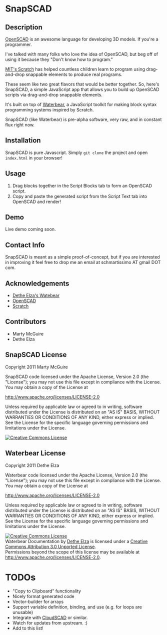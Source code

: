 # SnapSCAD

## Description

[OpenSCAD](http://openscad.org/) is an awesome language for developing 3D models.  If you're a programmer.

I've talked with many folks who love the idea of OpenSCAD, but beg off of using it because they "Don't know how to program."

[MIT's Scratch](http://scratch.mit.edu/) has helped countless children learn to program using drag-and-drop snappable elements to produce real programs.

These seem like two great flavors that would be better together.  So, here's SnapSCAD, a simple JavaScript app that allows you to build up OpenSCAD scripts via drag-and-drop snappable elements.

It's built on top of [Waterbear](http://waterbearlang.com/), a JavaScript toolkit for making block syntax programming systems inspired by Scratch.

SnapSCAD (like Waterbear) is pre-alpha software, very raw, and in constant flux right now.

## Installation

SnapSCAD is pure Javascript. Simply `git clone` the project and open `index.html` in your browser!

## Usage

1. Drag blocks together in the Script Blocks tab to form an OpenSCAD script.
2. Copy and paste the generated script from the Script Text tab into OpenSCAD and render!

## Demo

Live demo coming soon.

## Contact Info

SnapSCAD is meant as a simple proof-of-concept, but if you are interested in improving it feel free to drop me an email at schmartissimo AT gmail DOT com.

## Acknowledgements

* [Dethe Elza's Watebear](http://waterbearlang.com)
* [OpenSCAD](http://openscad.org/)
* [Scratch](http://scratch.mit.edu)

## Contributors

* Marty McGuire
* Dethe Elza

## SnapSCAD License

Copyright 2011 Marty McGuire

SnapSCAD code licensed under the Apache License, Version 2.0 (the "License");
you may not use this file except in compliance with the License.
You may obtain a copy of the License at

<a href="http://www.apache.org/licenses/LICENSE-2.0">http://www.apache.org/licenses/LICENSE-2.0</a>

Unless required by applicable law or agreed to in writing, software
distributed under the License is distributed on an "AS IS" BASIS,
WITHOUT WARRANTIES OR CONDITIONS OF ANY KIND, either express or implied.
See the License for the specific language governing permissions and
limitations under the License.

<a rel="license" href="http://creativecommons.org/licenses/by/3.0/"><img alt="Creative Commons License" style="border-width:0" src="http://i.creativecommons.org/l/by/3.0/88x31.png" /></a><br />

## Waterbear License

Copyright 2011 Dethe Elza

Waterbear code licensed under the Apache License, Version 2.0 (the "License");
you may not use this file except in compliance with the License.
You may obtain a copy of the License at

<a href="http://www.apache.org/licenses/LICENSE-2.0">http://www.apache.org/licenses/LICENSE-2.0</a>

Unless required by applicable law or agreed to in writing, software
distributed under the License is distributed on an "AS IS" BASIS,
WITHOUT WARRANTIES OR CONDITIONS OF ANY KIND, either express or implied.
See the License for the specific language governing permissions and
limitations under the License.

<a rel="license" href="http://creativecommons.org/licenses/by/3.0/"><img alt="Creative Commons License" style="border-width:0" src="http://i.creativecommons.org/l/by/3.0/88x31.png" /></a><br /><span xmlns:dct="http://purl.org/dc/terms/" href="http://purl.org/dc/dcmitype/Text" property="dct:title" rel="dct:type">Waterbear Documentation</span> by <a xmlns:cc="http://creativecommons.org/ns#" href="http://waterbearlang.com/" property="cc:attributionName" rel="cc:attributionURL">Dethe Elza</a> is licensed under a <a rel="license" href="http://creativecommons.org/licenses/by/3.0/">Creative Commons Attribution 3.0 Unported License</a>.<br />Permissions beyond the scope of this license may be available at <a xmlns:cc="http://creativecommons.org/ns#" href="http://www.apache.org/licenses/LICENSE-2.0" rel="cc:morePermissions">http://www.apache.org/licenses/LICENSE-2.0</a>.

# TODOs

* "Copy to Clipboard" functionality
* Nicely format generated code
* Vector-builder for arrays
* Support variable definition, binding, and use (e.g. for loops are unusable)
* Integrate with [CloudSCAD](http://cloudscad.com/) or similar.
* Watch for updates from upstream. :)
* Add to this list!
